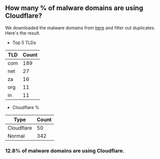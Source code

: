 ## How many % of malware domains are using Cloudflare?


We downloaded the malware domains from [here](https://urlhaus.abuse.ch) and filter out duplicates.
Here's the result.


[//]: # (start replacement)


- Top 5 TLDs

| TLD | Count |
| --- | --- |
| com | 189 |
| net | 27 |
| za | 16 |
| org | 11 |
| in | 11 |


- Cloudflare %

| Type | Count |
| --- | --- |
| Cloudflare | 50 |
| Normal | 342 |


### 12.8% of malware domains are using Cloudflare.